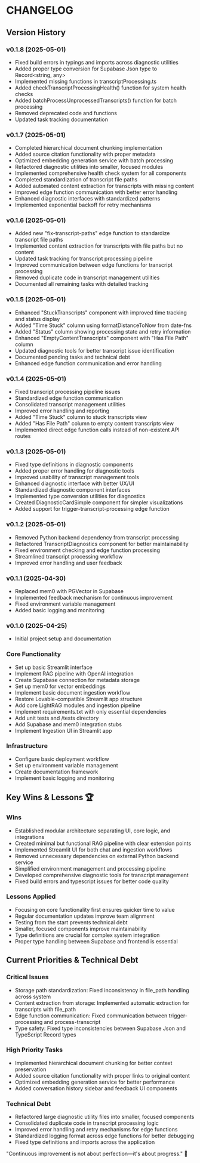 
# CHANGELOG

## Version History

### v0.1.8 (2025-05-01)
- Fixed build errors in typings and imports across diagnostic utilities
- Added proper type conversion for Supabase Json type to Record<string, any>
- Implemented missing functions in transcriptProcessing.ts
- Added checkTranscriptProcessingHealth() function for system health checks
- Added batchProcessUnprocessedTranscripts() function for batch processing
- Removed deprecated code and functions
- Updated task tracking documentation

### v0.1.7 (2025-05-01)
- Completed hierarchical document chunking implementation
- Added source citation functionality with proper metadata
- Optimized embedding generation service with batch processing
- Refactored diagnostic utilities into smaller, focused modules
- Implemented comprehensive health check system for all components
- Completed standardization of transcript file paths
- Added automated content extraction for transcripts with missing content
- Improved edge function communication with better error handling
- Enhanced diagnostic interfaces with standardized patterns
- Implemented exponential backoff for retry mechanisms

### v0.1.6 (2025-05-01)
- Added new "fix-transcript-paths" edge function to standardize transcript file paths
- Implemented content extraction for transcripts with file paths but no content
- Updated task tracking for transcript processing pipeline
- Improved communication between edge functions for transcript processing
- Removed duplicate code in transcript management utilities
- Documented all remaining tasks with detailed tracking

### v0.1.5 (2025-05-01)
- Enhanced "StuckTranscripts" component with improved time tracking and status display
- Added "Time Stuck" column using formatDistanceToNow from date-fns
- Added "Status" column showing processing state and retry information
- Enhanced "EmptyContentTranscripts" component with "Has File Path" column
- Updated diagnostic tools for better transcript issue identification
- Documented pending tasks and technical debt
- Enhanced edge function communication and error handling

### v0.1.4 (2025-05-01)
- Fixed transcript processing pipeline issues
- Standardized edge function communication
- Consolidated transcript management utilities
- Improved error handling and reporting
- Added "Time Stuck" column to stuck transcripts view
- Added "Has File Path" column to empty content transcripts view
- Implemented direct edge function calls instead of non-existent API routes

### v0.1.3 (2025-05-01)
- Fixed type definitions in diagnostic components
- Added proper error handling for diagnostic tools
- Improved usability of transcript management tools
- Enhanced diagnostic interface with better UX/UI
- Standardized diagnostic component interfaces
- Implemented type conversion utilities for diagnostics
- Created DiagnosticCardSimple component for simpler visualizations
- Added support for trigger-transcript-processing edge function

### v0.1.2 (2025-05-01)
- Removed Python backend dependency from transcript processing
- Refactored TranscriptDiagnostics component for better maintainability
- Fixed environment checking and edge function processing
- Streamlined transcript processing workflow
- Improved error handling and user feedback

### v0.1.1 (2025-04-30)
- Replaced mem0 with PGVector in Supabase
- Implemented feedback mechanism for continuous improvement
- Fixed environment variable management
- Added basic logging and monitoring

### v0.1.0 (2025-04-25)
- Initial project setup and documentation

### Core Functionality
- Set up basic Streamlit interface
- Implement RAG pipeline with OpenAI integration
- Create Supabase connection for metadata storage
- Set up mem0 for vector embeddings
- Implement basic document ingestion workflow
- Restore Lovable-compatible Streamlit app structure
- Add core LightRAG modules and ingestion pipeline
- Implement requirements.txt with only essential dependencies
- Add unit tests and /tests directory
- Add Supabase and mem0 integration stubs
- Implement Ingestion UI in Streamlit app

### Infrastructure
- Configure basic deployment workflow
- Set up environment variable management
- Create documentation framework
- Implement basic logging and monitoring

## Key Wins & Lessons 🏆

### Wins
- Established modular architecture separating UI, core logic, and integrations
- Created minimal but functional RAG pipeline with clear extension points
- Implemented Streamlit UI for both chat and ingestion workflows
- Removed unnecessary dependencies on external Python backend service
- Simplified environment management and processing pipeline
- Developed comprehensive diagnostic tools for transcript management
- Fixed build errors and typescript issues for better code quality

### Lessons Applied
- Focusing on core functionality first ensures quicker time to value
- Regular documentation updates improve team alignment
- Testing from the start prevents technical debt
- Smaller, focused components improve maintainability
- Type definitions are crucial for complex system integration
- Proper type handling between Supabase and frontend is essential

## Current Priorities & Technical Debt

### Critical Issues
- Storage path standardization: Fixed inconsistency in file_path handling across system
- Content extraction from storage: Implemented automatic extraction for transcripts with file_path
- Edge function communication: Fixed communication between trigger-processing and process-transcript
- Type safety: Fixed type inconsistencies between Supabase Json and TypeScript Record types

### High Priority Tasks
- Implemented hierarchical document chunking for better context preservation
- Added source citation functionality with proper links to original content
- Optimized embedding generation service for better performance
- Added conversation history sidebar and feedback UI components

### Technical Debt
- Refactored large diagnostic utility files into smaller, focused components
- Consolidated duplicate code in transcript processing logic
- Improved error handling and retry mechanisms for edge functions
- Standardized logging format across edge functions for better debugging
- Fixed type definitions and imports across the application

"Continuous improvement is not about perfection—it's about progress." 🌱
